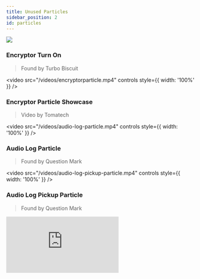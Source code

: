 ```yaml
---
title: Unused Particles
sidebar_position: 2
id: particles
---
```


![](/images/other/encryptorblast.png)

### Encryptor Turn On
> Found by Turbo Biscuit

<video
  src="/videos/encryptorparticle.mp4"
  controls
  style={{ width: '100%' }}
/>

### Encryptor Particle Showcase
> Video by Tomatech

<video
  src="/videos/audio-log-particle.mp4"
  controls
  style={{ width: '100%' }}
/>

### Audio Log Particle
> Found by Question Mark

<video
  src="/videos/audio-log-pickup-particle.mp4"
  controls
  style={{ width: '100%' }}
/>

### Audio Log Pickup Particle
> Found by Question Mark

<iframe 
  src="https://www.youtube.com/embed/dqVTn9LYx2M" 
  style={{ aspectRatio: '16/9', width: '100%' }} 
  frameBorder="0" 
  allow="accelerometer; autoplay; clipboard-write; encrypted-media; gyroscope; picture-in-picture" 
  allowFullScreen 
/>


### More unused particles showcase
> Names (in order of apperance): Orientation, Placeholder 1-3

> Found by ShrooToo